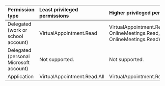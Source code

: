 |Permission type|Least privileged permissions|Higher privileged permissions|
|:---|:---|:---|
|Delegated (work or school account)|VirtualAppointment.Read|VirtualAppointment.ReadWrite, OnlineMeetings.Read, OnlineMeetings.ReadWrite|
|Delegated (personal Microsoft account)|Not supported.|Not supported.|
|Application|VirtualAppointment.Read.All|VirtualAppointment.ReadWrite.All|